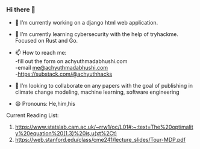 ### Hi there 👋

- 🔭 I’m currently working on a django html web application. 
- 🌱 I’m currently learning cybersecurity with the help of tryhackme. Focused on Rust and Go.
- 📫 How to reach me: \
      -fill out the form on achyuthmadabhushi.com \
      -email me@achyuthmadabhushi.com \
      -https://substack.com/@achyuthhacks 

- 👯 I’m looking to collaborate on any papers with the goal of publishing in climate change modeling, machine learning, software engineering 
- 😄 Pronouns: He,him,his

Current Reading List:
1. https://www.statslab.cam.ac.uk/~rrw1/oc/L01#:~:text=The%20optimality%20equation%20(1.3)%20is,u(xt%2Ct)
2. https://web.stanford.edu/class/cme241/lecture_slides/Tour-MDP.pdf

<!--
**amadabhu/amadabhu** is a ✨ _special_ ✨ repository because its `README.md` (this file) appears on your GitHub profile.

Here are some ideas to get you started:

- 🔭 I’m currently working on ...
- 🌱 I’m currently learning ...
- 👯 I’m looking to collaborate on ...
- 🤔 I’m looking for help with ...
- 💬 Ask me about ...
- 📫 How to reach me: ...
- 😄 Pronouns: ...
- ⚡ Fun fact: ...
-->
